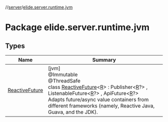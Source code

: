 //[server](../../index.md)/[elide.server.runtime.jvm](index.md)

# Package elide.server.runtime.jvm

## Types

| Name | Summary |
|---|---|
| [ReactiveFuture](-reactive-future/index.md) | [jvm]<br>@Immutable<br>@ThreadSafe<br>class [ReactiveFuture](-reactive-future/index.md)&lt;[R](-reactive-future/index.md)&gt; : Publisher&lt;[R](-reactive-future/index.md)?&gt; , ListenableFuture&lt;[R](-reactive-future/index.md)?&gt; , ApiFuture&lt;[R](-reactive-future/index.md)?&gt; <br>Adapts future/async value containers from different frameworks (namely, Reactive Java, Guava, and the JDK). |
